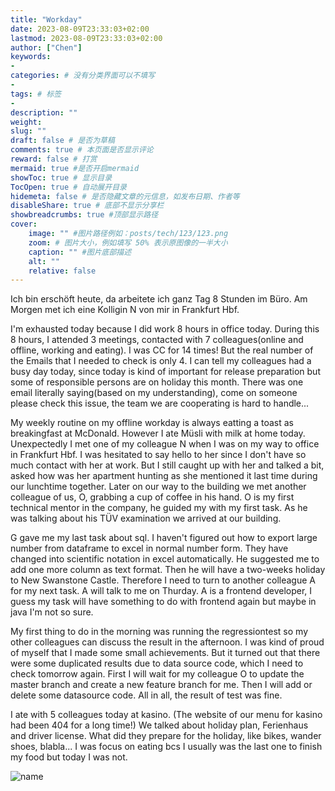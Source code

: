 ```yaml
---
title: "Workday"
date: 2023-08-09T23:33:03+02:00
lastmod: 2023-08-09T23:33:03+02:00
author: ["Chen"]
keywords: 
- 
categories: # 没有分类界面可以不填写
- 
tags: # 标签
- 
description: ""
weight:
slug: ""
draft: false # 是否为草稿
comments: true # 本页面是否显示评论
reward: false # 打赏
mermaid: true #是否开启mermaid
showToc: true # 显示目录
TocOpen: true # 自动展开目录
hidemeta: false # 是否隐藏文章的元信息，如发布日期、作者等
disableShare: true # 底部不显示分享栏
showbreadcrumbs: true #顶部显示路径
cover:
    image: "" #图片路径例如：posts/tech/123/123.png
    zoom: # 图片大小，例如填写 50% 表示原图像的一半大小
    caption: "" #图片底部描述
    alt: ""
    relative: false
---
```


Ich bin erschöft heute, da arbeitete ich ganz Tag 8 Stunden im Büro. 
Am Morgen met ich eine Kolligin N von mir in Frankfurt Hbf. 

I\'m exhausted today because I did work 8 hours in office today. During this 8 hours, I attended 3 meetings, contacted with 7 colleagues(online and offline, working and eating). I was CC for 14 times! But the real number of the Emails that I needed to check is only 4. I can tell my colleagues had a busy day today, since today is kind of important for release preparation but some of responsible persons are on holiday this month. There was one email literally saying(based on my understanding), come on someone please check this issue, the team we are cooperating is hard to handle... 

My weekly routine on my offline workday is always eatting a toast as breakingfast at McDonald. However I ate Müsli with milk at home today. Unexpectedly I met one of my colleague N when I was on my way to office in Frankfurt Hbf. I was hesitated to say hello to her since I don\'t have so much contact with her at work. But I still caught up with her and talked a bit, asked how was her apartment hunting as she mentioned it last time during our lunchtime together. Later on our way to the building we met another colleague of us, O, grabbing a cup of coffee in his hand. O is my first technical mentor in the company, he guided my with my first task. As he was talking about his TÜV examination we arrived at our building. 

G gave me my last task about sql. I haven\'t figured out how to export large number from dataframe to excel in normal number form. They have changed into scientific notation in excel automatically. He suggested me to add one more column as text format. Then he will have a two-weeks holiday to New Swanstone Castle. Therefore I need to turn to another colleague A for my next task. A will talk to me on Thurday. A is a frontend developer, I guess my task will have something to do with frontend again but maybe in java I'm not so sure.

My first thing to do in the morning was running the regressiontest so my other colleagues can discuss the result in the afternoon. I was kind of proud of myself that I made some small achievements. But it turned out that there were some duplicated results due to data source code, which I need to check tomorrow again. First I will wait for my colleague O to update the master branch and create a new feature branch for me. Then I will add or delete some datasource code. All in all, the result of test was fine. 

I ate with 5 colleagues today at kasino. (The website of our menu for kasino had been 404 for a long time!) We talked about holiday plan, Ferienhaus and driver license. What did they prepare for the holiday, like bikes, wander shoes, blabla... I was focus on eating bcs I usually was the last one to finish my food but today I was not.

![name](lunch.jpg#center)
